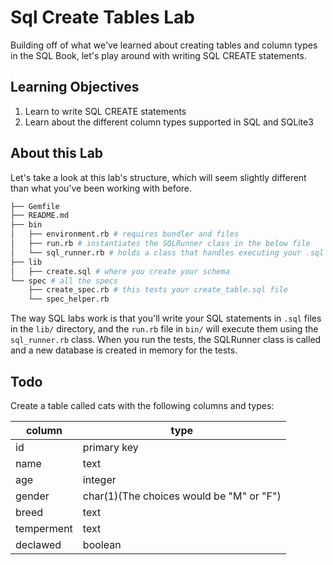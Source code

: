 

# Sql Create Tables Lab

Building off of what we've learned about creating tables and column types in the SQL Book, let's play around with writing SQL CREATE statements.

## Learning Objectives

1. Learn to write SQL CREATE statements
2. Learn about the different column types supported in SQL and SQLite3

## About this Lab

Let's take a look at this lab's structure, which will seem slightly different than what you've been working with before.

```bash
├── Gemfile
├── README.md
├── bin
│   ├── environment.rb # requires bundler and files
│   ├── run.rb # instantiates the SQLRunner class in the below file
│   └── sql_runner.rb # holds a class that handles executing your .sql files
├── lib
│   ├── create.sql # where you create your schema
└── spec # all the specs
    ├── create_spec.rb # this tests your create_table.sql file
    └── spec_helper.rb
```

The way SQL labs work is that you'll write your SQL statements in `.sql` files in the `lib/` directory, and the `run.rb` file in `bin/` will execute them using the `sql_runner.rb` class. When you run the tests, the SQLRunner class is called and a new database is created in memory for the tests.

## Todo

Create a table called cats with the following columns and types:

|column | type  |
|-------|-------|
|id     |primary key|
|name   |text   |
|age    |integer|
|gender |char(1)(The choices would be "M" or "F")|
|breed  |text   |
|temperment|text|
|declawed |boolean|